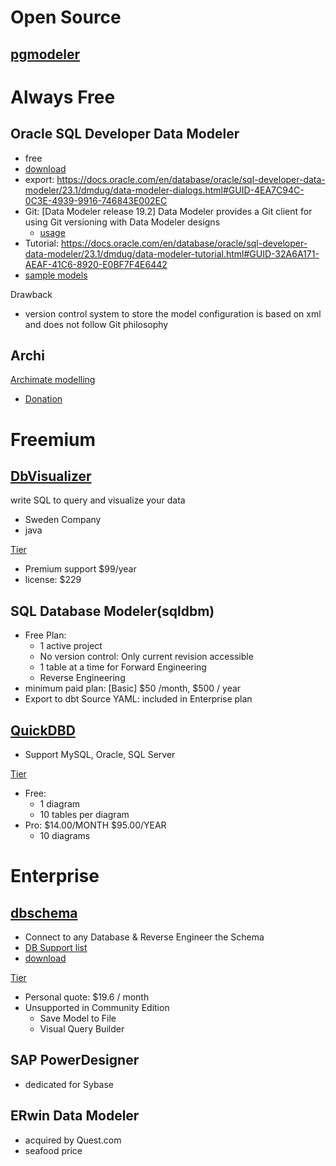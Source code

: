 # Open Source
## [pgmodeler](https://github.com/pgmodeler/pgmodeler)


# Always Free
## Oracle SQL Developer Data Modeler
- free
- [download](https://www.oracle.com/database/sqldeveloper/technologies/sql-data-modeler/download/)
- export: https://docs.oracle.com/en/database/oracle/sql-developer-data-modeler/23.1/dmdug/data-modeler-dialogs.html#GUID-4EA7C94C-0C3E-4939-9916-746843E002EC
- Git: [Data Modeler release 19.2] Data Modeler provides a Git client for using Git versioning with Data Modeler designs
  - [usage](https://docs.oracle.com/en/database/oracle/sql-developer-data-modeler/23.1/dmdug/data-modeler-concepts-usage.html#GUID-CA841FDF-A16A-4BD0-827E-05EE9A43E87A) 
- Tutorial: https://docs.oracle.com/en/database/oracle/sql-developer-data-modeler/23.1/dmdug/data-modeler-tutorial.html#GUID-32A6A171-AEAF-41C6-8920-E0BF7F4E6442
- [sample models](https://github.com/davidkhala/datasets/tree/main/SQL/oracle/datamodeler)

Drawback
- version control system to store the model configuration is based on xml and does not follow Git philosophy

## Archi
[Archimate modelling](https://www.archimatetool.com/)
- [Donation](https://www.patreon.com/architool)

# Freemium
## [DbVisualizer]((https://www.dbvis.com/))
write SQL to query and visualize your data
- Sweden Company
- java

[Tier](https://www.dbvis.com/pricing/#features)
- Premium support $99/year
- license: $229 

## SQL Database Modeler(sqldbm)
- Free Plan: 
  - 1 active project
  - No version control: Only current revision accessible
  - 1 table at a time for Forward Engineering
  - Reverse Engineering
- minimum paid plan: [Basic] $50 /month, $500 / year
- Export to dbt Source YAML: included in Enterprise plan
  
## [QuickDBD](https://www.quickdatabasediagrams.com/)
- Support MySQL, Oracle, SQL Server

[Tier](https://www.quickdatabasediagrams.com/#pricing)
- Free:
  - 1 diagram
  - 10 tables per diagram
- Pro: $14.00/MONTH    $95.00/YEAR   
  - 10 diagrams



# Enterprise
## [dbschema](https://dbschema.com/)
- Connect to any Database & Reverse Engineer the Schema
- [DB Support list](https://dbschema.com/databases.html)
- [download](https://dbschema.com/download.html)

[Tier](https://dbschema.com/editions.html)
- Personal quote: $19.6 / month
- Unsupported in Community Edition
  - Save Model to File
  - Visual Query Builder

## SAP PowerDesigner
- dedicated for Sybase

## ERwin Data Modeler
- acquired by Quest.com
- seafood price
